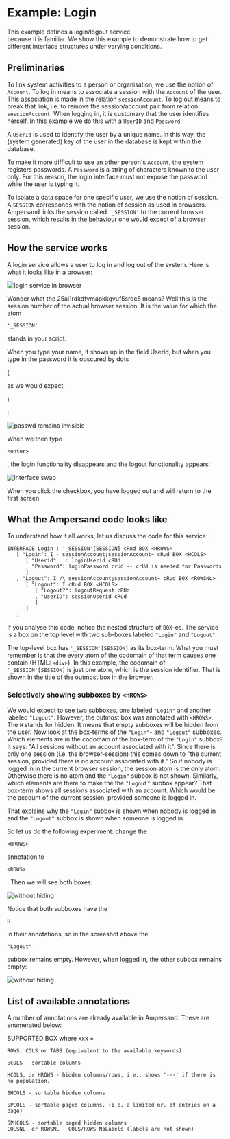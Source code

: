 # Example: Login

This example defines a login/logout service,  
because it is familiar. We show this example to demonstrate how to get different interface structures under varying conditions.

## Preliminaries

To link system activities to a person or organisation, we use the notion of `Account`. To log in means to associate a session with the `Account` of the user. This association is made in the relation `sessionAccount`. To log out means to break that link, i.e. to remove the session/account pair from relation `sessionAccount`. When logging in, it is customary that the user identifies herself. In this example we do this with a `UserID` and `Password`.

A `UserId` is used to identify the user by a unique name. In this way, the \(system generated\) key of the user in the database is kept within the database.

To make it more difficult to use an other person's `Account`, the system registers passwords. A `Password` is a string of characters known to the user only. For this reason, the login interface must not expose the password while the user is typing it.

To isolate a data space for one specific user, we use the notion of session. A `SESSION` corresponds with the notion of session as used in browsers. Ampersand links the session called `'_SESSION'` to the current browser session, which results in the behaviour one would expect of a browser session.

## How the service works

A login service allows a user to log in and log out of the system. Here is what it looks like in a browser:

![login service in browser](../../.gitbook/assets/ssh1.png)

Wonder what the 25al1rdkdfvmapkkqvuf5sroc5 means? Well this is the session number of the actual browser session. It is the value for which the atom

`'_SESSION'`

stands in your script.

When you type your name, it shows up in the field Userid, but when you type in the password it is obscured by dots

\(

as we would expect

\)

:

![passwd remains invisible](../../.gitbook/assets/ssh2.png)

When we then type

`<enter>`

, the login functionality disappears and the logout functionality appears:

![interface swap](../../.gitbook/assets/ssh3.png)

When you click the checkbox, you have logged out and will return to the first screen

## What the Ampersand code looks like

To understand how it all works, let us discuss the code for this service:

```text
INTERFACE Login : '_SESSION'[SESSION] cRud BOX <HROWS>
   [ "Login": I - sessionAccount;sessionAccount~ cRud BOX <HCOLS>
      [ "Userid"   : loginUserid cRUd
      , "Password": loginPassword crUd -- crUd is needed for Passwords
      ]
   , "Logout": I /\ sessionAccount;sessionAccount~ cRud BOX <ROWSNL>
      [ "Logout": I cRud BOX <HCOLS>
         [ "Logout?": logoutRequest cRUd
         , "UserID": sessionUserid cRud
         ]
      ]
   ]
```

If you analyse this code, notice the nested structure of `BOX`-es. The service is a box on the top level with two sub-boxes labeled `"Login"` and `"Logout"`.

The top-level box has `'_SESSION'[SESSION]` as its box-term. What you must remember is that the every atom of the codomain of that term causes one contain \(HTML: `<div>`\). In this example, the codomain of `'_SESSION'[SESSION]` is just one atom, which is the session identifier. That is shown in the title of the outmost box in the browser.

### Selectively showing subboxes by `<HROWS>`

We would expect to see two subboxes, one labeled `"Login"` and another labeled `"Logout"`. However, the outmost box was annotated with `<HROWS>`. The `H` stands for hidden. It means that empty subboxes will be hidden from the user. Now look at the box-terms of the `"Login"`- and `"Logout"` subboxes. Which elements are in the codomain of the box-term of the `"Login"` subbox? It says: "All sessions without an account associated with it". Since there is only one session \(i.e. the browser-session\) this comes down to "the current session, provided there is no account associated with it." So if nobody is logged in in the current browser session, the session atom is the only atom. Otherwise there is no atom and the `"Login"` subbox is not shown. Similarly, which elements are there to make the the `"Logout"` subbox appear? That box-term shows all sessions associated with an account. Which would be the account of the current session, provided someone is logged in.

That explains why the `"Login"` subbox is shown when nobody is logged in and the `"Logout"` subbox is shown when someone is logged in.

So let us do the following experiment: change the

`<HROWS>`

annotation to

`<ROWS>`

. Then we will see both boxes:

![without hiding](../../.gitbook/assets/ssh4.png)

Notice that both subboxes have the

`H`

in their annotations, so in the screeshot above the

`"Logout"`

subbox remains empty. However, when logged in, the other subbox remains empty:

![without hiding](../../.gitbook/assets/ssh5.png)

## List of available annotations

A number of annotations are already available in Ampersand. These are enumerated below:

SUPPORTED BOX where xxx =

```text
ROWS, COLS or TABS (equivalent to the available keywords)

SCOLS - sortable columns

HCOLS, or HROWS - hidden columns/rows, i.e.: shows '---' if there is no population.

SHCOLS - sortable hidden columns

SPCOLS - sortable paged columns. (i.e. a limited nr. of entries on a page)

SPHCOLS - sortable paged hidden columns
COLSNL, or ROWSNL - COLS/ROWS NoLabels (labels are not shown)
```

